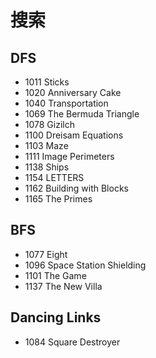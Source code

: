 # 搜索

## DFS

- 1011 Sticks
- 1020 Anniversary Cake
- 1040 Transportation
- 1069 The Bermuda Triangle
- 1078 Gizilch
- 1100 Dreisam Equations
- 1103 Maze
- 1111 Image Perimeters
- 1138 Ships
- 1154 LETTERS
- 1162 Building with Blocks
- 1165 The Primes


## BFS

- 1077 Eight
- 1096 Space Station Shielding
- 1101 The Game
- 1137 The New Villa


## Dancing Links

- 1084 Square Destroyer
